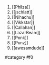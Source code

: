 1. [[Philza]]
2. [[jschlatt]]
3. [[Nihachu]]
4. [[Vikkstar]]
5. [[Callahan]]
6. [[LazarBeam]]
7. [[Ponk]]
8. [[Punz]]
9. [[awesamdude]]

#category #f0 